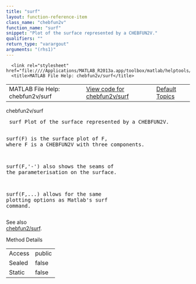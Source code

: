 ```yaml
---
title: "surf"
layout: function-reference-item
class_name: "chebfun2v"
function_name: "surf"
snippet: "Plot of the surface represented by a CHEBFUN2V."
qualifiers: ""
return_type: "varargout"
arguments: "(rhs1)"
---
```


<html>
   <head>
      <meta http-equiv="Content-Type" content="text/html; charset=utf-8">
   
      <link rel="stylesheet" href="file:////Applications/MATLAB_R2013a.app/toolbox/matlab/helptools/private/helpwin.css">
      <title>MATLAB File Help: chebfun2v/surf</title>
   </head>
   <body>
      <!--Single-page help-->
      <table border="0" cellspacing="0" width="100%">
         <tr class="subheader">
            <td class="headertitle">MATLAB File Help: chebfun2v/surf</td>
            <td class="subheader-left"><a href="matlab:edit chebfun2v/surf">View code for chebfun2v/surf</a></td>
            <td class="subheader-right"><a href="matlab:helpwin">Default Topics</a></td>
         </tr>
      </table>
      <div class="title">chebfun2v/surf</div>
      <div class="helptext"><pre><!--helptext --> <span class="helptopic">surf</span> Plot of the surface represented by a CHEBFUN2V.
 
  <span class="helptopic">surf</span>(F) is the surface plot of F, where F is a CHEBFUN2V with three
  components.
 
  <span class="helptopic">surf</span>(F,'-') also shows the seams of the parameterisation on the surface.
 
  <span class="helptopic">surf</span>(F,...) allows for the same plotting options as Matlab's <span class="helptopic">surf</span>
  command.</pre></div><!--after help --><!--seeAlso--><div class="footerlinktitle">See also</div><div class="footerlink"> <a href="matlab:helpwin chebfun2/surf">chebfun2/surf</a>.
</div>
      <!--Method-->
      <div class="sectiontitle">Method Details</div>
      <table class="class-details">
         <tr>
            <td class="class-detail-label">Access</td>
            <td>public</td>
         </tr>
         <tr>
            <td class="class-detail-label">Sealed</td>
            <td>false</td>
         </tr>
         <tr>
            <td class="class-detail-label">Static</td>
            <td>false</td>
         </tr>
      </table>
   </body>
</html>
